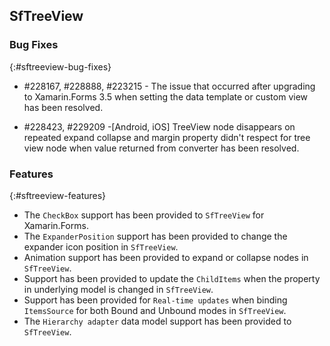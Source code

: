 ## SfTreeView

### Bug Fixes
{:#sftreeview-bug-fixes}

* \#228167, \#228888, \#223215 - The issue that occurred after upgrading to Xamarin.Forms 3.5 when setting the data template or custom view has been resolved.

* \#228423, \#229209 -[Android, iOS] TreeView node disappears on repeated expand collapse and margin property didn't respect for tree view node when value returned from converter has been resolved.

### Features
{:#sftreeview-features}

* The `CheckBox` support has been provided to `SfTreeView` for Xamarin.Forms.
* The `ExpanderPosition` support has been provided to change the expander icon position in `SfTreeView`.
* Animation support has been provided to expand or collapse nodes in `SfTreeView`.
* Support has been provided to update the `ChildItems` when the property in underlying model is changed in `SfTreeView`.
* Support has been provided for `Real-time updates` when binding `ItemsSource` for both Bound and Unbound modes in `SfTreeView`.
* The `Hierarchy adapter` data model support has been provided to `SfTreeView`.